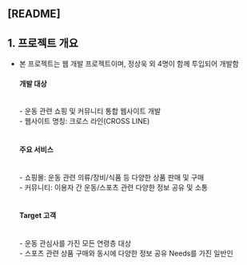<h2>[README]</h2>

<h2>1. 프로젝트 개요</h2>

  - 본 프로젝트는 웹 개발 프로젝트이며, 정상욱 외 4명이 함께 투입되어 개발함</br>
   
    <h4>개발 대상</h4></br>
    - 운동 관련 쇼핑 및 커뮤니티 통합 웹사이트 개발</br>
    - 웹사이트 명칭: 크로스 라인(CROSS LINE)</br></br>

    <h4>주요 서비스</h4></br>
      - 쇼핑몰: 운동 관련 의류/장비/식품 등 다양한 상품 판매 및 구매</br>
      - 커뮤니티: 이용자 간 운동/스포츠 관련 다양한 정보 공유 및 소통</br></br>

    <h4>Target 고객</h4></br>
      - 운동 관심사를 가진 모든 연령층 대상</br>
      - 스포츠 관련 상품 구매와 동시에 다양한 정보 공유 Needs를 가진 일반인</br></br>

    
    
